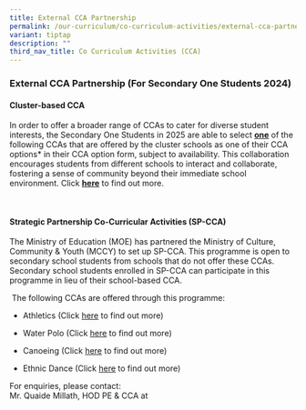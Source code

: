 ```yaml
---
title: External CCA Partnership
permalink: /our-curriculum/co-curriculum-activities/external-cca-partnership/
variant: tiptap
description: ""
third_nav_title: Co Curriculum Activities (CCA)
---
```

<h3>External CCA Partnership (For Secondary One Students 2024)</h3>
<h4>Cluster-based CCA</h4>
<p>In order to offer a broader range of CCAs to cater for diverse student
interests, the Secondary One Students in 2025 are able to select <strong><u>one</u></strong> of
the following CCAs that are offered by the cluster schools as one of their
CCA options* in their CCA option form, subject to availability. This collaboration
encourages students from different schools to interact and collaborate,
fostering a sense of community beyond their immediate school environment.
Click <strong><a href="/files/CCA Matters/SP_CCA_FAQs_For_Parents_Students__2025.pdf" rel="noopener noreferrer nofollow" target="_blank"><u>here</u></a></strong> to
find out more.</p>
<p>&nbsp;</p>
<h4>Strategic Partnership Co-Curricular Activities (SP-CCA)</h4>
<p>The Ministry of Education (MOE) has partnered the Ministry of Culture,
Community &amp; Youth (MCCY) to set up SP-CCA. This programme is open to
secondary school students from schools that do not offer these CCAs. Secondary
school students enrolled in SP-CCA can participate in this programme in
lieu of their school-based CCA.</p>
<p>&nbsp;The following CCAs are offered through this programme:</p>
<ul data-tight="true" class="tight">
<li>
<p>Athletics (Click <a href="/files/CCA Matters/3__SP_CCA_Athletics_Poster__28102024_.pdf" rel="noopener nofollow" target="_blank">here</a> to
find out more)</p>
</li>
<li>
<p>Water Polo (Click <a href="/files/CCA Matters/5__SP_CCA_Water_Polo_Publicity_Poster__2024_.pdf" rel="noopener noreferrer nofollow" target="_blank">here</a> to
find out more)</p>
</li>
<li>
<p>Canoeing (Click&nbsp;<a href="/files/CCA Matters/5__SP_CCA_Poster_2025_Canoeing.pdf" rel="noopener nofollow" target="_blank">here</a>&nbsp;to
find out more)</p>
</li>
<li>
<p>Ethnic Dance (Click <a href="/files/CCA Matters/4__SP_CCA_Publicity_Poster__2024_.pdf" rel="noopener noreferrer nofollow" target="_blank"><u>here</u></a> to
find out more)</p>
</li>
</ul>
<p>For enquiries, please contact:
<br>Mr. Quaide Millath, HOD PE &amp; CCA at&nbsp;</p>
<p></p>